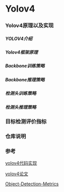 # Yolov4

### Yolov4原理以及实现

##### YOLOV4介绍

##### Yolov4框架原理

##### Backbone训练策略

##### Backbone推理策略

##### 检测头训练策略

##### 检测头推理策略

### 目标检测评价指标

### 仓库说明

### 参考

[yolov4代码实现](https://github.com/AlexeyAB/darknet)

[yolov4论文](https://arxiv.org/pdf/2004.10934.pdf)

[Object-Detection-Metrics](https://github.com/rafaelpadilla/Object-Detection-Metrics)


